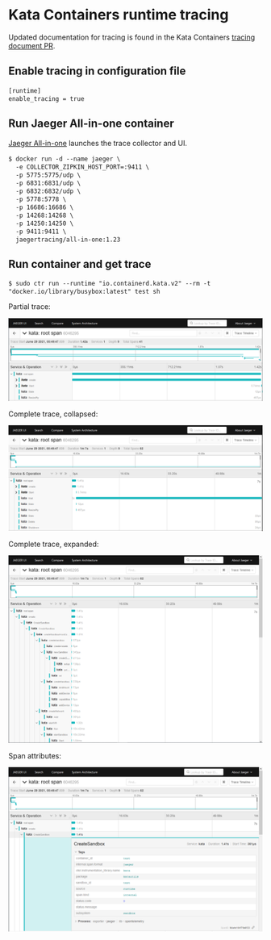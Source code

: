 # Kata Containers runtime tracing

Updated documentation for tracing is found in the Kata Containers [tracing document PR](https://github.com/kata-containers/kata-containers/pull/1937/files).  

## Enable tracing in configuration file

```
[runtime]
enable_tracing = true
```

## Run Jaeger All-in-one container

[Jaeger All-in-one](https://www.jaegertracing.io/docs/1.23/getting-started/#all-in-one) launches the trace collector and UI.

```
$ docker run -d --name jaeger \
  -e COLLECTOR_ZIPKIN_HOST_PORT=:9411 \
  -p 5775:5775/udp \
  -p 6831:6831/udp \
  -p 6832:6832/udp \
  -p 5778:5778 \
  -p 16686:16686 \
  -p 14268:14268 \
  -p 14250:14250 \
  -p 9411:9411 \
  jaegertracing/all-in-one:1.23
  ```

## Run container and get trace

```
$ sudo ctr run --runtime "io.containerd.kata.v2" --rm -t "docker.io/library/busybox:latest" test sh
```

Partial trace:

![Partial trace](tracingdemo_incomplete.PNG)

Complete trace, collapsed: 

![Complete trace](tracingdemo_complete.PNG)

Complete trace, expanded:

![Complete trace expanded](tracingdemo_complete_expanded.PNG)

Span attributes:

![Span attributes](tracingdemo_complete_span_details.PNG)
